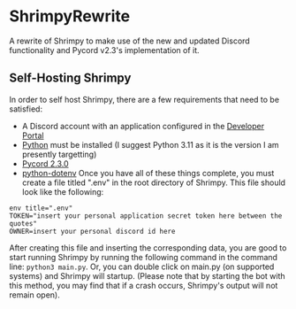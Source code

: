 # ShrimpyRewrite
A rewrite of Shrimpy to make use of the new and updated Discord functionality and Pycord v2.3's implementation of it.

## Self-Hosting Shrimpy
In order to self host Shrimpy, there are a few requirements that need to be satisfied:
- A Discord account with an application configured in the [Developer Portal](https://discord.com/developers/docs/getting-started)
- [Python](https://www.python.org/downloads/release/python-3110/) must be installed (I suggest Python 3.11 as it is the version I am presently targetting)
- [Pycord 2.3.0](https://github.com/Pycord-Development/pycord)
- [python-dotenv](https://pypi.org/project/python-dotenv/)
Once you have all of these things complete, you must create a file titled ".env" in the root directory of Shrimpy. This file should look like the following:
```.env
env title=".env"
TOKEN="insert your personal application secret token here between the quotes"
OWNER=insert your personal discord id here
```
After creating this file and inserting the corresponding data, you are good to start running Shrimpy by running the following command in the command line:
```python3 main.py```.
Or, you can double click on main.py (on supported systems) and Shrimpy will startup. (Please note that by starting the bot with this method, you may find that if a crash occurs, Shrimpy's output will not remain open).
